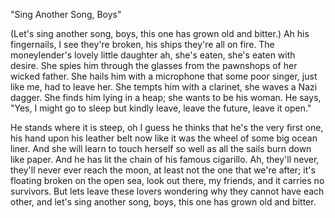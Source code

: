 "Sing Another Song, Boys"

(Let's sing another song, boys, this one has grown old and bitter.)
Ah his fingernails, I see they're broken,
his ships they're all on fire.
The moneylender's lovely little daughter
ah, she's eaten, she's eaten with desire.
She spies him through the glasses
from the pawnshops of her wicked father.
She hails him with a microphone
that some poor singer, just like me, had to leave her.
She tempts him with a clarinet,
she waves a Nazi dagger.
She finds him lying in a heap;
she wants to be his woman.
He says, "Yes, I might go to sleep
but kindly leave, leave the future,
leave it open."

He stands where it is steep,
oh I guess he thinks that he's the very first one,
his hand upon his leather belt now
like it was the wheel of some big ocean liner.
And she will learn to touch herself so well
as all the sails burn down like paper.
And he has lit the chain
of his famous cigarillo.
Ah, they'll never, they'll never ever reach the moon,
at least not the one that we're after;
it's floating broken on the open sea, look out there, my friends,
and it carries no survivors.
But lets leave these lovers wondering
why they cannot have each other,
and let's sing another song, boys,
this one has grown old and bitter.
